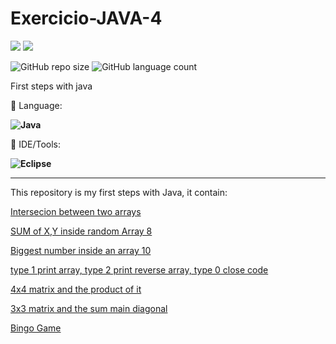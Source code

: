 # Exercicio-JAVA-4

<p align="left">

  <a href="https://www.linkedin.com/in/vitor-dietrich-69a3a8194/" alt="Linkedin">
  <img src="https://img.shields.io/badge/-Linkedin-0e76a8?style=flat-square&logo=Linkedin&logoColor=white&link=" /></a>
  
  <a href="https://www.instagram.com/vitor_dietrich/" alt="Instagram">
  <img src="https://img.shields.io/badge/-Instagram-DF0174?style=flat-square&labelColor=DF0174&logo=instagram&logoColor=white&link=LINK-DO-SEU-INSTAGRAM"/></a>
</p>  

![GitHub repo size](https://img.shields.io/github/repo-size/MrFahrenhei/Java-1?style=for-the-badge)
![GitHub language count](https://img.shields.io/github/languages/count/MrFahrenhei/Java-1?style=for-the-badge)

First steps with java

<p align="left">
  🦄 Language: <strong> 
  
  ![Java](https://img.shields.io/badge/Java-ED8B00?style=for-the-badge&logo=java&logoColor=white) 
  
  </strong>
</p>

<p align="left">
  💼 IDE/Tools: <strong>
  
  ![Eclipse](https://img.shields.io/badge/Eclipse-2C2255?style=for-the-badge&logo=eclipse&logoColor=white)
  
  </strong>
</p>



<hr>

This repository is my first steps with Java, it contain: 

[Intersecion between two arrays](https://github.com/VitorDietrich-Coder/Exercicio-JAVA-4/blob/main/Exercicio1.java)

[SUM of X,Y inside random Array 8](https://github.com/VitorDietrich-Coder/Exercicio-JAVA-4/blob/main/Exercicio2.java)

[Biggest number inside an array 10](https://github.com/VitorDietrich-Coder/Exercicio-JAVA-4/blob/main/Exercicio3.java)

[type 1 print array, type 2 print reverse array, type 0 close code](https://github.com/VitorDietrich-Coder/Exercicio-JAVA-4/blob/main/Exercicio4.java)

[4x4 matrix and the product of it](https://github.com/VitorDietrich-Coder/Exercicio-JAVA-4/blob/main/Exercicio5.java)

[3x3 matrix and the sum main diagonal](https://github.com/VitorDietrich-Coder/Exercicio-JAVA-4/blob/main/Exercicio6.java)

[Bingo Game](https://github.com/VitorDietrich-Coder/Exercicio-JAVA-4/blob/main/Exercicio7.java)
